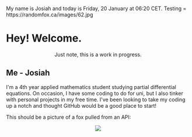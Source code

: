 My name is Josiah and today is Friday, 20 January at 06:20 CET. Testing = https:&#x2F;&#x2F;randomfox.ca&#x2F;images&#x2F;62.jpg


# Hey! Welcome.
<p align='center'> Just note, this is a work  in progress. </p>

## Me - Josiah
I'm a 4th year applied mathematics student studying partial differential equations. On occasion, I have some coding to do for uni, but I also tinker with personal projects in my free time. I've been looking to take my coding up a notch and thought GitHub would be a good place to start!


This should be a picture of a fox pulled from an API:
<p align="center">
    <img src="https:&#x2F;&#x2F;randomfox.ca&#x2F;images&#x2F;62.jpg"/>
</p>

